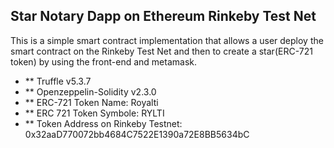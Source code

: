 ## Star Notary Dapp on Ethereum Rinkeby Test Net

This is a simple smart contract implementation that allows a user deploy the smart contract on the Rinkeby Test Net and then to create a star(ERC-721 token) by using the front-end and metamask. 

* ** Truffle v5.3.7
* ** Openzeppelin-Solidity v2.3.0
* ** ERC-721 Token Name: Royalti
* ** ERC 721 Token Symbole: RYLTI 
* ** Token Address on Rinkeby Testnet: 0x32aaD770072bb4684C7522E1390a72E8BB5634bC
